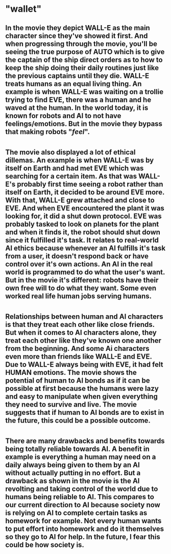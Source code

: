 # **"wallet"**
## In the movie they depict WALL-E as the main character since they've showed it first. And when progressing through the movie, you'll be seeing the true purpose of AUTO which is to give the captain of the ship direct orders as to how to keep the ship doing their daily routines just like the previous captains until they die. WALL-E treats humans as an equal living thing. An example is when WALL-E was waiting on a trollie trying to find EVE, there was a human and he waved at the human. In the world today, it is known for robots and AI to not have feelings/emotions. But in the movie they bypass that making robots "*feel*".
#
## The movie also displayed a lot of ethical dillemas. An example is when WALL-E was by itself on Earth and had met EVE which was searching for a certain item. As that was WALL-E's probably first time seeing a robot rather than itself on Earth, it decided to be around EVE more. With that, WALL-E grew attached and close to EVE. And when EVE encountered the plant it was looking for, it did a shut down protocol. EVE was probably tasked to look on planets for the plant and when it finds it, the robot should shut down since it fulfilled it's task. It relates to real-world AI ethics because whenever an AI fulfills it's task from a user, it doesn't respond back or have control over it's own actions. An AI in the real world is programmed to do what the user's want. But in the movie it's different: robots have their own free will to do what they want. Some even worked real life human jobs serving humans.
#
## Relationships between human and AI characters is that they treat each other like close friends. But when it comes to AI characters alone, they treat each other like they've known one another from the beginning. And some Ai characters even more than friends like WALL-E and EVE. Due to WALL-E always being with EVE, it had felt **HUMAN** emotions. The movie shows the potential of human to AI bonds as if it can be possible at first because the humans were lazy and easy to manipulate when given everything they need to survive and live. The movie suggests that if human to AI bonds are to exist in the future, this could be a possible outcome.
#
## There are many drawbacks and benefits towards being totally reliable towards AI. A benefit in example is everything a human may need on a daily always being given to them by an AI without actually putting in no effort. But a drawback as shown in the movie is the AI revolting and taking control of the world due to humans being reliable to AI. This compares to our current direction to AI because society now is relying on AI to complete certain tasks as homework for example. Not every human wants to put effort into homework and do it themselves so they go to AI for help. In the future, I fear this could be how society is. 